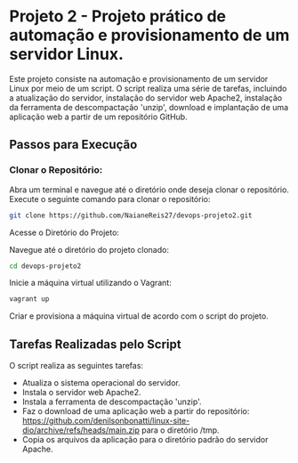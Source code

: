 # Projeto 2 - Projeto prático de automação e provisionamento de um servidor Linux.

Este projeto consiste na automação e provisionamento de um servidor Linux por meio de um script. O script realiza uma série de tarefas, incluindo a atualização do servidor, instalação do servidor web Apache2, instalação da ferramenta de descompactação 'unzip', download e implantação de uma aplicação web a partir de um repositório GitHub.

## Passos para Execução

### Clonar o Repositório:

Abra um terminal e navegue até o diretório onde deseja clonar o repositório. Execute o seguinte comando para clonar o repositório:

```bash
git clone https://github.com/NaianeReis27/devops-projeto2.git
```

Acesse o Diretório do Projeto:

Navegue até o diretório do projeto clonado:

```bash
cd devops-projeto2
```

Inicie a máquina virtual utilizando o Vagrant:

```bash
vagrant up
```

Criar e provisiona a máquina virtual de acordo com o script do projeto.

## Tarefas Realizadas pelo Script

O script realiza as seguintes tarefas:

- Atualiza o sistema operacional do servidor.
- Instala o servidor web Apache2.
- Instala a ferramenta de descompactação 'unzip'.
- Faz o download de uma aplicação web a partir do repositório: https://github.com/denilsonbonatti/linux-site-dio/archive/refs/heads/main.zip para o diretório /tmp.
- Copia os arquivos da aplicação para o diretório padrão do servidor Apache.
